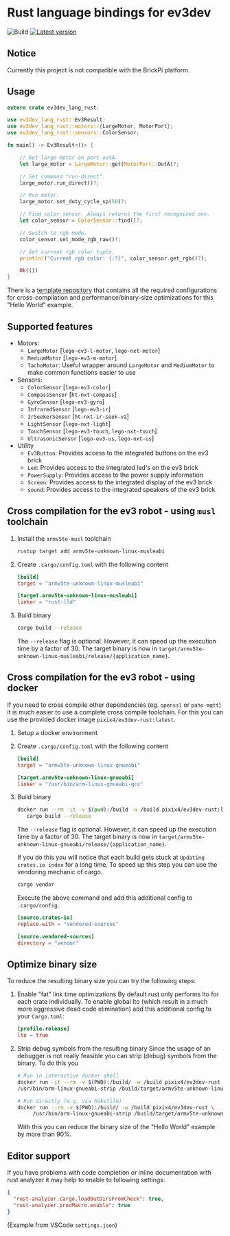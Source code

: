 # Rust language bindings for ev3dev

![Build](https://github.com/pixix4/ev3dev-lang-rust/workflows/Build/badge.svg)
[![Latest version](https://img.shields.io/crates/v/ev3dev-lang-rust.svg)](https://crates.io/crates/ev3dev-lang-rust)

## Notice

Currently this project is not compatible with the BrickPi platform.

## Usage

```rust
extern crate ev3dev_lang_rust;

use ev3dev_lang_rust::Ev3Result;
use ev3dev_lang_rust::motors::{LargeMotor, MotorPort};
use ev3dev_lang_rust::sensors::ColorSensor;

fn main() -> Ev3Result<()> {

    // Get large motor on port outA.
    let large_motor = LargeMotor::get(MotorPort::OutA)?;

    // Set command "run-direct".
    large_motor.run_direct()?;

    // Run motor.
    large_motor.set_duty_cycle_sp(50)?;

    // Find color sensor. Always returns the first recognized one.
    let color_sensor = ColorSensor::find()?;

    // Switch to rgb mode.
    color_sensor.set_mode_rgb_raw()?;

    // Get current rgb color tuple.
    println!("Current rgb color: {:?}", color_sensor.get_rgb()?);

    Ok(())
}
```

There is a [template repository](https://github.com/pixix4/ev3dev-lang-rust-template/) that contains all the required configurations for cross-compilation and performance/binary-size optimizations for this "Hello World" example.

## Supported features

- Motors:
  - `LargeMotor` [`lego-ev3-l-motor`, `lego-nxt-motor`]
  - `MediumMotor` [`lego-ev3-m-motor`]
  - `TachoMotor`: Useful wrapper around `LargeMotor` and `MediumMotor` to make common functions easier to use
- Sensors:
  - `ColorSensor` [`lego-ev3-color`]
  - `CompassSensor` [`ht-nxt-compass`]
  - `GyroSensor` [`lego-ev3-gyro`]
  - `InfraredSensor` [`lego-ev3-ir`]
  - `IrSeekerSensor` [`ht-nxt-ir-seek-v2`]
  - `LightSensor` [`lego-nxt-light`]
  - `TouchSensor` [`lego-ev3-touch`, `lego-nxt-touch`]
  - `UltrasonicSensor` [`lego-ev3-us`, `lego-nxt-us`]
- Utility
  - `Ev3Button`: Provides access to the integrated buttons on the ev3 brick
  - `Led`: Provides access to the integrated led's on the ev3 brick
  - `PowerSupply`: Provides access to the power supply information
  - `Screen`: Provides access to the integrated display of the ev3 brick
  - `sound`: Provides access to the integrated speakers of the ev3 brick

## Cross compilation for the ev3 robot - using `musl` toolchain

1. Install the `armv5te-musl` toolchain

   ```bash
   rustup target add armv5te-unknown-linux-musleabi
   ```

2. Create `.cargo/config.toml` with the following content

   ```toml
   [build]
   target = "armv5te-unknown-linux-musleabi"

   [target.armv5te-unknown-linux-musleabi]
   linker = "rust-lld"
   ```

3. Build binary

   ```bash
   cargo build --release
   ```

   The `--release` flag is optional. However, it can speed up the execution time by a factor of 30.
   The target binary is now in `target/armv5te-unknown-linux-musleabi/release/{application_name}`.

## Cross compilation for the ev3 robot - using docker

If you need to cross compile other dependencies (eg. `openssl` or `paho-mqtt`) it is much easier to use a complete cross compile toolchain. For this you can use the provided docker image `pixix4/ev3dev-rust:latest`.

1. Setup a docker environment

2. Create `.cargo/config.toml` with the following content

   ```toml
   [build]
   target = "armv5te-unknown-linux-gnueabi"

   [target.armv5te-unknown-linux-gnueabi]
   linker = "/usr/bin/arm-linux-gnueabi-gcc"
   ```

3. Build binary

   ```bash
   docker run --rm -it -v $(pwd):/build -w /build pixix4/ev3dev-rust:latest \
      cargo build --release
   ```

   The `--release` flag is optional. However, it can speed up the execution time by a factor of 30.
   The target binary is now in `target/armv5te-unknown-linux-gnueabi/release/{application_name}`.

   If you do this you will notice that each build gets stuck at `Updating crates.io index` for a long time. To speed up this step you can use the vendoring mechanic of cargo.

   ```bash
   cargo vendor
   ```

   Execute the above command and add this additional config to `.cargo/config`.

   ```toml
   [source.crates-io]
   replace-with = "vendored-sources"

   [source.vendored-sources]
   directory = "vendor"
   ```

## Optimize binary size

To reduce the resulting binary size you can try the following steps:

1. Enable "fat" link time optimizations
   By default rust only performs lto for each crate individually. To enable global lto (which result in a much more aggressive dead code elimination) add this additional config to your `Cargo.toml`:

   ```toml
   [profile.release]
   lto = true
   ```

2. Strip debug symbols from the resulting binary
   Since the usage of an debugger is not really feasible you can strip (debug) symbols from the binary. To do this you

   ```bash
   # Run in interactive docker shell
   docker run -it --rm -v $(PWD):/build/ -w /build pixix4/ev3dev-rust
   /usr/bin/arm-linux-gnueabi-strip /build/target/armv5te-unknown-linux-gnueabi/release/{application_name}

   # Run directly (e.g. via Makefile)
   docker run --rm -v $(PWD):/build/ -w /build pixix4/ev3dev-rust \
        /usr/bin/arm-linux-gnueabi-strip /build/target/armv5te-unknown-linux-gnueabi/release/{application_name}
   ```

   With this you can reduce the binary size of the "Hello World" example by more than 90%.

## Editor support

If you have problems with code completion or inline documentation with rust analyzer it may help to enable to following settings:

```json
{
  "rust-analyzer.cargo.loadOutDirsFromCheck": true,
  "rust-analyzer.procMacro.enable": true
}
```

(Example from VSCode `settings.json`)
